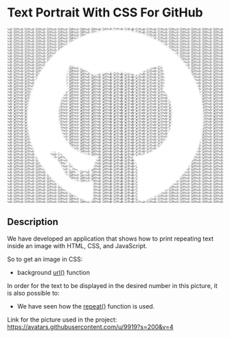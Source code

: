 # Text Portrait With CSS For GitHub
![](https://github.com/fk-pixel/MyJavaScript/blob/main/text/image/github.png)

## Description
We have developed an application that shows how to print repeating text inside an image with HTML, CSS, and JavaScript.

So to get an image in CSS:
- background [url()](https://developer.mozilla.org/en-US/docs/Web/CSS/url()) function

In order for the text to be displayed in the desired number in this picture, it is also possible to:
- We have seen how the [repeat()](https://www.geeksforgeeks.org/javascript-string-repeat/#:~:text=repeat()%20is%20an%20inbuilt,repeat(count)%3B) function is used.

Link for the picture used in the project: https://avatars.githubusercontent.com/u/9919?s=200&v=4

